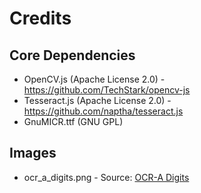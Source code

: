# Credits

## Core Dependencies

 * OpenCV.js (Apache License 2.0) - https://github.com/TechStark/opencv-js
 * Tesseract.js (Apache License 2.0) - https://github.com/naptha/tesseract.js
 * GnuMICR.ttf (GNU GPL)

## Images

- ocr_a_digits.png - Source: [OCR-A Digits](https://commons.wikimedia.org/wiki/File:OCR-A_Digits.svg)

